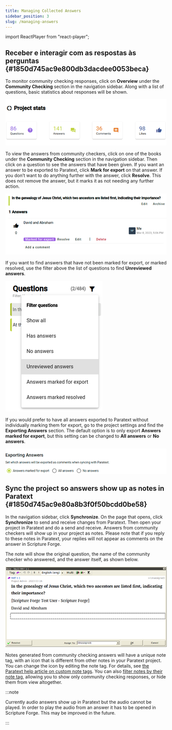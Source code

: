 ```yaml
---
title: Managing Collected Answers
sidebar_position: 3
slug: /managing-answers
---
```


import ReactPlayer from "react-player";

## Receber e interagir com as respostas às perguntas {#1850d745ac9e800db3dacdee0053beca}

<div class="player-wrapper"><ReactPlayer controls url="https://youtu.be/C3bgh3yufVg" /></div>

To monitor community checking responses, click on **Overview** under the **Community Checking** section in the navigation sidebar. Along with a list of questions, basic statistics about responses will be shown.

![](./685721.png)

To view the answers from community checkers, click on one of the books under the **Community Checking** section in the navigation sidebar. Then click on a question to see the answers that have been given. If you want an answer to be exported to Paratext, click **Mark for export** on that answer. If you don’t want to do anything further with the answer, click **Resolve**. This does not remove the answer, but it marks it as not needing any further action.

![](./1417670916.png)

If you want to find answers that have not been marked for export, or marked resolved, use the filter above the list of questions to find **Unreviewed answers**.

![](./2739440.png)

If you would prefer to have all answers exported to Paratext without individually marking them for export, go to the project settings and find the **Exporting Answers** section. The default option is to only export **Answers marked for export**, but this setting can be changed to **All answers** or **No answers**.

![](./1265120461.png)

## Sync the project so answers show up as notes in Paratext {#1850d745ac9e80a8b3f0f50bcdd0be58}

In the navigation sidebar, click **Synchronize**. On the page that opens, click **Synchronize** to send and receive changes from Paratext. Then open your project in Paratext and do a send and receive. Answers from community checkers will show up in your project as notes. Please note that if you reply to these notes in Paratext, your replies will not appear as comments on the answer in Scripture Forge.

The note will show the original question, the name of the community checker who answered, and the answer itself, as shown below.

![](./673009763.png)

Notes generated from community checking answers will have a unique note tag, with an icon that is different from other notes in your Paratext project. You can change the icon by editing the note tag. For details, see [the Paratext help article on custom note tags](https://paratext.org/paratext-training/tutorials/custom-project-note-tags-tutorial/). You can also [filter notes by their note tag](https://paratext.org/2022/08/15/custom-note-tags/#Filter_for_Custom_Note_Tags), allowing you to show only community checking responses, or hide them from view altogether.

:::note

Currently audio answers show up in Paratext but the audio cannot be played. In order to play the audio from an answer it has to be opened in Scripture Forge. This may be improved in the future.

:::



